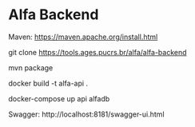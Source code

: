 # Alfa Backend

Maven: https://maven.apache.org/install.html


git clone https://tools.ages.pucrs.br/alfa/alfa-backend

mvn package

docker build -t alfa-api .

docker-compose up api alfadb

Swagger: http://localhost:8181/swagger-ui.html